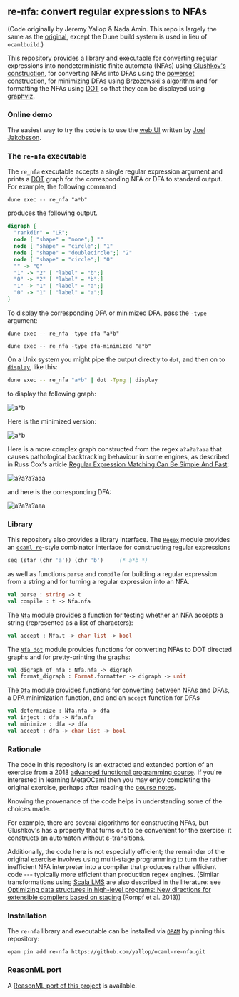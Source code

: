 ## re-nfa: convert regular expressions to NFAs

(Code originally by Jeremy Yallop & Nada Amin. This repo is largely
the same as the [original](https://github.com/yallop/ocaml-re-nfa/tree/master),
except the Dune build system is used in lieu of `ocamlbuild`.)

This repository provides a library and executable for converting
regular expressions into nondeterministic finite automata (NFAs) using
[Glushkov's construction][glushkov], for converting NFAs into DFAs
using the [powerset construction][powerset], for minimizing DFAs using
[Brzozowski's algorithm][brzozowski] and for formatting the NFAs using
[DOT][DOT] so that they can be displayed using [graphviz][graphviz].

### Online demo

The easiest way to try the code is to use the [web UI][web-ui] written
by [Joel Jakobsson][joelonsql].

### The `re-nfa` executable

The `re_nfa` executable accepts a single regular expression argument
and prints a [DOT][DOT] graph for the corresponding NFA or DFA to standard
output.  For example, the following command

```
dune exec -- re_nfa "a*b"
```

produces the following output.

```dot
digraph {
  "rankdir" = "LR";
  node [ "shape" = "none";] ""
  node [ "shape" = "circle";] "1"
  node [ "shape" = "doublecircle";] "2"
  node [ "shape" = "circle";] "0"
  "" -> "0" 
  "1" -> "2" [ "label" = "b";]
  "0" -> "2" [ "label" = "b";]
  "1" -> "1" [ "label" = "a";]
  "0" -> "1" [ "label" = "a";]
}
```

To display the corresponding DFA or minimized DFA, pass the `-type` argument:

```
dune exec -- re_nfa -type dfa "a*b"
```

```
dune exec -- re_nfa -type dfa-minimized "a*b"
```

On a Unix system you might pipe the output directly to `dot`, and then
on to [`display`][display], like this:

```bash
dune exec -- re_nfa "a*b" | dot -Tpng | display
```

to display the following graph:

![a*b](/images/astarb.png)

Here is the minimized version:

![a*b](/images/astarb-minimized.png)

Here is a more complex graph constructed from the regex `a?a?a?aaa` that causes pathological backtracking behaviour in some engines, as described in Russ Cox's article [Regular Expression Matching Can Be Simple And Fast][simple-and-fast]:

![a?a?a?aaa](/images/aqaqaqaaa.png)

and here is the corresponding DFA:

![a?a?a?aaa](/images/aqaqaqaaa-dfa.png)

### Library

This repository also provides a library interface.  The [`Regex`][regex] module provides an [`ocaml-re`][ocaml-re]-style combinator interface for constructing regular expressions

```ocaml
seq (star (chr 'a')) (chr 'b')     (* a*b *)
```

as well as functions `parse` and `compile` for building a regular
expression from a string and for turning a regular expression into an
NFA.


```ocaml
val parse : string -> t
val compile : t -> Nfa.nfa
```


The [`Nfa`][nfa] module provides a function for testing whether an NFA
accepts a string (represented as a list of characters):

```ocaml
val accept : Nfa.t -> char list -> bool
```

The [`Nfa_dot`][nfa_dot] module provides functions for converting NFAs
to DOT directed graphs and for pretty-printing the graphs:


```ocaml
val digraph_of_nfa : Nfa.nfa -> digraph
val format_digraph : Format.formatter -> digraph -> unit
```

The [`Dfa`][dfa] module provides functions for converting between NFAs and DFAs,
a DFA minimization function, and and an `accept` function for DFAs

```ocaml
val determinize : Nfa.nfa -> dfa
val inject : dfa -> Nfa.nfa
val minimize : dfa -> dfa
val accept : dfa -> char list -> bool
```


### Rationale

The code in this repository is an extracted and extended portion of
an exercise from a 2018 [advanced functional programming course][afp-exercises].
If you're interested in learning MetaOCaml then you may enjoy
completing the original exercise, perhaps after reading the
[course notes][afp-notes].

Knowing the provenance of the code helps in understanding some of the
choices made.

For example, there are several algorithms for constructing NFAs, but
Glushkov's has a property that turns out to be convenient for the
exercise: it constructs an automaton without ε-transitions.

Additionally, the code here is not especially efficient; the remainder
of the original exercise involves using multi-stage programming to
turn the rather inefficient NFA interpreter into a compiler that
produces rather efficient code --- typically more efficient than
production regex engines.  (Similar transformations using
[Scala LMS][lms] are also described in the literature: see
[Optimizing data structures in high-level programs: New directions for extensible compilers based on staging][rompf2013] (Rompf et al. 2013))

### Installation

The `re-nfa` library and executable can be installed via [`OPAM`][opam] by
pinning this repository:

```
opam pin add re-nfa https://github.com/yallop/ocaml-re-nfa.git
```

### ReasonML port

A [ReasonML port of this project][reason-port] is available.

[glushkov]: https://en.wikipedia.org/wiki/Glushkov%27s_construction_algorithm
[DOT]: https://en.wikipedia.org/wiki/DOT_(graph_description_language)
[graphviz]: https://graphviz.org/
[ocaml-re]: https://github.com/ocaml/ocaml-re
[display]: http://imagemagick.sourceforge.net/http/www/display.html
[simple-and-fast]: https://swtch.com/~rsc/regexp/regexp1.html
[afp-exercises]: https://www.cl.cam.ac.uk/teaching/1718/L28/assessment.html
[afp-notes]: https://www.cl.cam.ac.uk/teaching/1718/L28/materials.html
[lms]: https://scala-lms.github.io/
[rompf2013]: http://citeseerx.ist.psu.edu/viewdoc/summary?doi=10.1.1.301.2782
[opam]: https://opam.ocaml.org/
[regex]: https://github.com/yallop/ocaml-re-nfa/blob/master/lib/regex.mli
[ocaml-re]: https://github.com/ocaml/ocaml-re
[nfa]: https://github.com/yallop/ocaml-re-nfa/blob/master/lib/nfa.mli
[nfa_dot]: https://github.com/yallop/ocaml-re-nfa/blob/master/lib/nfa_dot.mli
[dfa]: https://github.com/yallop/ocaml-re-nfa/blob/master/lib/dfa.mli
[web-ui]: https://compiler.org/reason-re-nfa/src/index.html
[reason-port]: https://github.com/joelonsql/reason-re-nfa
[joelonsql]: https://github.com/joelonsql
[powerset]: https://en.wikipedia.org/wiki/Powerset_construction
[brzozowski]: https://dl.acm.org/citation.cfm?id=2526104
